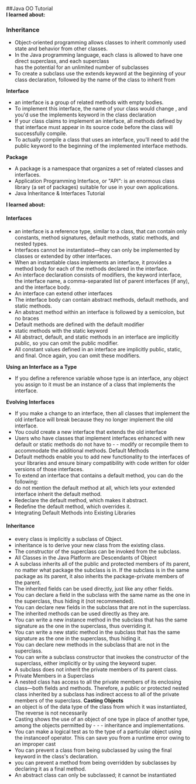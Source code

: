 ##Java OO Tutorial<br>
**I learned about:**<br>
### Inheritance<br>
- Object-oriented programming allows classes to inherit commonly used state and behavior from other classes.<br>
- In the Java programming language, each class is allowed to have one direct superclass, and each superclass <br>has the potential for an unlimited number of subclasses<br>
- To create a subclass use the extends keyword at the beginning of your class declaration, followed by the name of the class to inherit from<br>


**Interface**<br>
- an interface is a group of related methods with empty bodies.<br>
- To implement this interface, the name of your class would change , and you'd use the implements keyword in the class declaration<br>
- If your class claims to implement an interface, all methods defined by that interface must appear in its source code before the class will successfully compile.<br>
- To actually compile a class that uses an interface, you'll need to add the public keyword to the beginning of the implemented interface methods.<br>

**Package**
- A package is a namespace that organizes a set of related classes and interfaces.
- Application Programming Interface, or "API": is an enormous class library (a set of packages) suitable for use in your own applications.
- Java Inheritance & Interfaces Tutorial


**I learned about:**
#### Interfaces
- an interface is a reference type, similar to a class, that can contain only constants, method signatures, default methods, static methods, and nested types.
- Interfaces cannot be instantiated—they can only be implemented by classes or extended by other interfaces.
- When an instantiable class implements an interface, it provides a method body for each of the methods declared in the interface.
- An interface declaration consists of modifiers, the keyword interface, the interface name, a comma-separated list of parent interfaces (if any), and the interface body.
- An interface can extend other interfaces
- The interface body can contain abstract methods, default methods, and static methods.
- An abstract method within an interface is followed by a semicolon, but no braces
- Default methods are defined with the default modifier
- static methods with the static keyword
- All abstract, default, and static methods in an interface are implicitly public, so you can omit the public modifier.
- All constant values defined in an interface are implicitly public, static, and final. Once again, you can omit these modifiers.

**Using an Interface as a Type**
- If you define a reference variable whose type is an interface, any object you assign to it must be an instance of a class that implements the interface.

**Evolving Interfaces**
- If you make a change to an interface, then all classes that implement the old interface will break because they no longer implement the old interface.
- You could create a new interface that extends the old interface
- Users who have classes that implement interfaces enhanced with new default or static methods do not have to - - modify or recompile them to accommodate the additional methods.
Default Methods
- Default methods enable you to add new functionality to the interfaces of your libraries and ensure binary compatibility with code written for older versions of those interfaces.
- To extend an interface that contains a default method, you can do the following:
- do not mention the default method at all, which lets your extended interface inherit the default method.
- Redeclare the default method, which makes it abstract.
- Redefine the default method, which overrides it.
- Integrating Default Methods into Existing Libraries
#### Inheritance
- every class is implicitly a subclass of Object.
- inheritance is to derive your new class from the existing class.
- The constructor of the superclass can be invoked from the subclass.
- All Classes in the Java Platform are Descendants of Object
- A subclass inherits all of the public and protected members of its parent, no matter what package the subclass is in. If the subclass is in the same package as its parent, it also inherits the package-private members of the parent.
- The inherited fields can be used directly, just like any other fields.
- You can declare a field in the subclass with the same name as the one in the superclass, thus hiding it (not recommended).
- You can declare new fields in the subclass that are not in the superclass.
- The inherited methods can be used directly as they are.
- You can write a new instance method in the subclass that has the same signature as the one in the superclass, thus overriding it.
- You can write a new static method in the subclass that has the same signature as the one in the superclass, thus hiding it.
- You can declare new methods in the subclass that are not in the superclass.
- You can write a subclass constructor that invokes the constructor of the superclass, either implicitly or by using the keyword super.
- A subclass does not inherit the private members of its parent class.
- Private Members in a Superclass
- A nested class has access to all the private members of its enclosing class—both fields and methods. Therefore, a public or protected nested class inherited by a subclass has indirect access to all of the private members of the superclass.
**Casting Objects**
- an object is of the data type of the class from which it was instantiated, The reverse is not necessarily
- Casting shows the use of an object of one type in place of another type, among the objects permitted by - - - inheritance and implementations.
- You can make a logical test as to the type of a particular object using the instanceof operator. This can save you from a runtime error owing to an improper cast
- You can prevent a class from being subclassed by using the final keyword in the class's declaration.
- you can prevent a method from being overridden by subclasses by declaring it as a final method.
- An abstract class can only be subclassed; it cannot be instantiated
